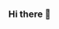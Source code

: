 ### Hi there 👋

<!--
**dorianvalerian/dorianvalerian** is a ✨ _special_ ✨ repository because its `README.md` (this file) appears on your GitHub profile.

I'm a high school student, who's interested in Python programming (mainly competitive, but I delve into development too!).

- 🔭 I’m currently working on a basic chat program built using Python and Socket Programming.
- 🌱 I’m currently learning Javascript and client-side web development.
- 🗻 I have worked on multiple discord.py bots, so feel free to ask me about that!
- 😄 Pronouns: He/Him
